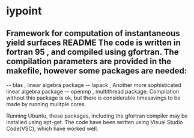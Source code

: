 # iypoint
Framework for computation of instantaneous yield surfaces 
README
The code is written in fortran 95 , and compiled using gfortran.
The compilation parameters are provided in the makefile, however some packages are needed:
--
  -- blas , linear algebra package
  -- lapack , Another more sophisticated linear algebra package
  -- openmp , multithread package. Compilation without this package is ok, 
      but there is considerable timesavings to be made by running mulitple cores. 
      
  Running Ubuntu, these packages, including the gfortran compiler may be installed using apt-get. 
  The code have been written using Visual Studio Code(VSC), which have worked well. 
  
